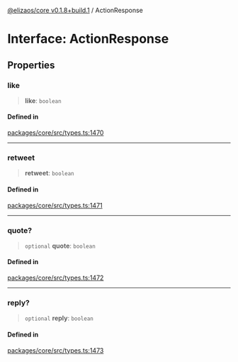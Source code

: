 [@elizaos/core v0.1.8+build.1](../index.md) / ActionResponse

# Interface: ActionResponse

## Properties

### like

> **like**: `boolean`

#### Defined in

[packages/core/src/types.ts:1470](https://github.com/JoeyKhd/eliza/blob/main/packages/core/src/types.ts#L1470)

***

### retweet

> **retweet**: `boolean`

#### Defined in

[packages/core/src/types.ts:1471](https://github.com/JoeyKhd/eliza/blob/main/packages/core/src/types.ts#L1471)

***

### quote?

> `optional` **quote**: `boolean`

#### Defined in

[packages/core/src/types.ts:1472](https://github.com/JoeyKhd/eliza/blob/main/packages/core/src/types.ts#L1472)

***

### reply?

> `optional` **reply**: `boolean`

#### Defined in

[packages/core/src/types.ts:1473](https://github.com/JoeyKhd/eliza/blob/main/packages/core/src/types.ts#L1473)
